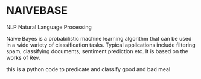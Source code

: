 # NAIVEBASE
NLP Natural Language Processing

Naive Bayes is a probabilistic machine learning algorithm that can be used in a wide variety of classification tasks. Typical applications include filtering spam, classifying documents, sentiment prediction etc. It is based on the works of Rev.

this is a python code to predicate and classify good and bad meal